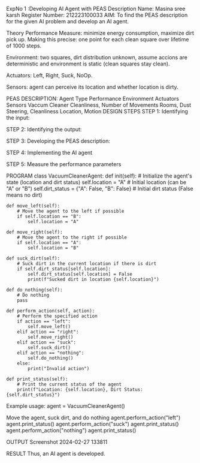 ExpNo 1 :Developing AI Agent with PEAS Description
Name: Masina sree karsh
Register Number: 212223100033
AIM:
To find the PEAS description for the given AI problem and develop an AI agent.

Theory
Performance Measure: minimize energy consumption, maximize dirt pick up. Making this precise: one point for each clean square over lifetime of 1000 steps.

Environment: two squares, dirt distribution unknown, assume accions are deterministic and environment is static (clean squares stay clean).

Actuators: Left, Right, Suck, NoOp.

Sensors: agent can perceive its location and whether location is dirty.

PEAS DESCRIPTION:
Agent Type	Performance	Environment	Actuators	Sensors
Vaccum Cleaner	Cleanliness, Number of Movements	Rooms, Dust	Steering, Cleanliness	Location, Motion
DESIGN STEPS
STEP 1:
Identifying the input:

STEP 2:
Identifying the output:

STEP 3:
Developing the PEAS description:

STEP 4:
Implementing the AI agent

STEP 5:
Measure the performance parameters

PROGRAM
class VacuumCleanerAgent: def init(self): # Initialize the agent's state (location and dirt status) self.location = "A" # Initial location (can be "A" or "B") self.dirt_status = {"A": False, "B": False} # Initial dirt status (False means no dirt)
```
def move_left(self):
    # Move the agent to the left if possible
    if self.location == "B":
        self.location = "A"

def move_right(self):
    # Move the agent to the right if possible
    if self.location == "A":
        self.location = "B"

def suck_dirt(self):
    # Suck dirt in the current location if there is dirt
    if self.dirt_status[self.location]:
        self.dirt_status[self.location] = False
        print(f"Sucked dirt in location {self.location}")

def do_nothing(self):
    # Do nothing
    pass

def perform_action(self, action):
    # Perform the specified action
    if action == "left":
        self.move_left()
    elif action == "right":
        self.move_right()
    elif action == "suck":
        self.suck_dirt()
    elif action == "nothing":
        self.do_nothing()
    else:
        print("Invalid action")

def print_status(self):
    # Print the current status of the agent
    print(f"Location: {self.location}, Dirt Status: {self.dirt_status}")
```
Example usage:
agent = VacuumCleanerAgent()

Move the agent, suck dirt, and do nothing
agent.perform_action("left") agent.print_status() agent.perform_action("suck") agent.print_status() agent.perform_action("nothing") agent.print_status()

OUTPUT
Screenshot 2024-02-27 133811

RESULT
Thus, an AI agent is developed.
